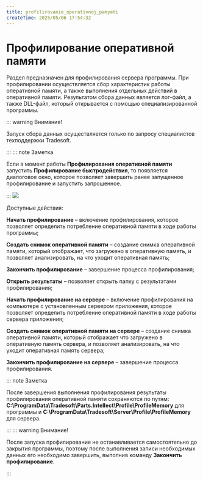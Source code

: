 ```yaml
---
title: profilirovanie_operativnoj_pamyati
createTime: 2025/05/06 17:54:32
---
```

# Профилирование оперативной памяти
Раздел предназначен для профилирования сервера программы. При профилировании осуществляется сбор характеристик работы оперативной памяти, а также выполнения отдельных действий в оперативной памяти. Результатом сбора данных является лог-файл, а также DLL-файл, который открывается с помощью специализированной программы.

::: warning Внимание!

Запуск сбора данных осуществляется только по запросу специалистов техподдержки Tradesoft.

:::
::: note Заметка

Если в момент работы **Профилирования оперативной памяти** запустить **Профилирование быстродействия**, то появляется диалоговое окно, которое позволяет завершить ранее запущенное профилирование и запустить запрошенное.

:::
![](image449.png)

Доступные действия:

**Начать профилирование** – включение профилирования, которое позволяет определить потребление оперативной памяти в ходе работы программы;

**Создать снимок оперативной памяти** – создание снимка оперативной памяти, который отображает, что загружено в оперативную память, и позволяет анализировать, на что уходит оперативная память;

**Закончить профилирование** – завершение процесса профилирования;

**Открыть результаты** – позволяет открыть папку с результатами профилирования;

**Начать профилирование на сервере** – включение профилирования на компьютере с установленным сервером приложения, которое позволяет определить потребление оперативной памяти в ходе работы сервера приложения;

**Создать снимок оперативной памяти на сервере** – создание снимка оперативной памяти, который отображает что загружено в оперативную память сервера, и позволяет анализировать, на что уходит оперативная память сервера;

**Закончить профилирование на сервере** – завершение процесса профилирования.

::: note Заметка

После завершения выполнения профилирования результаты профилирования оперативной памяти сохраняются по путям: **C:\ProgramData\Tradesoft\Parts.Intellect\Profile\ProfileMemory** для программы и **C:\ProgramData\Tradesoft\Server\Profile\ProfileMemory** для сервера.

:::
::: warning Внимание!

После запуска профилирование не останавливается самостоятельно до закрытия программы, поэтому после выполнения записи необходимых данных его необходимо завершить, выполнив команду **Закончить профилирование**.

:::

